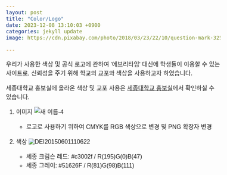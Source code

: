 ```yaml
---
layout: post
title: "Color/Logo"
date: 2023-12-08 13:10:03 +0900
categories: jekyll update
image: https://cdn.pixabay.com/photo/2018/03/23/22/10/question-mark-3255136_1280.jpg

---
```


<link rel="preconnect" href="https://fonts.googleapis.com">
<link rel="preconnect" href="https://fonts.gstatic.com" crossorigin>
<link href="https://fonts.googleapis.com/css2?family=Nanum+Gothic:wght@400;700;800&display=swap" rel="stylesheet">
<style>
  @import url('https://fonts.googleapis.com/css2?family=Nanum+Gothic:wght@400;700;800&display=swap');
</style>

<style type="text/css" media="screen">
    body {
        font-family: 'Nanum Gothic', sans-serif !important;
        font-size: 16px;
    }
</style>



우리가 사용한 색상 및 공식 로고에 관하여 '에브리타임' 대신에 학생들이 이용할 수 있는 사이트로, 신뢰성을 주기 위해 학교의 교포와 색상을 사용하고자 하였습니다.

세종대학교 홍보실에 올라온 색상 및 교포 사용은 [세종대학교 홍보실][link1]에서 확인하실 수 있습니다.

1. 이미지
   ![새 이름-4](https://github.com/day024/FALLEN-web/assets/92675692/843da063-0cf8-4e8a-842d-ffc4a90924f4)

   - 로고로 사용하기 위하여 CMYK를 RGB 색상으로 변경 및 PNG 확장자 변경


2. 색상
   ![DEI20150601110622](https://github.com/day024/FALLEN-web/assets/92675692/03db504a-3b9a-49d7-a896-cae1880a60e9)
   - 세종 크림슨 레드: #c3002f / R(195)G(0)B(47)
   - 세종 그레이: #51626F / R(81)G(98)B(111)

[link1]: http://www.sejongpr.ac.kr/contents/pr/cor/basicelement.html
